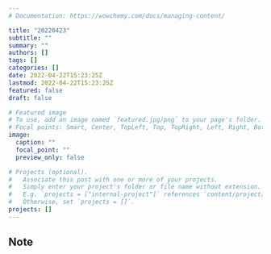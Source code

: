 ```yaml
---
# Documentation: https://wowchemy.com/docs/managing-content/

title: "20220423"
subtitle: ""
summary: ""
authors: []
tags: []
categories: []
date: 2022-04-22T15:23:25Z
lastmod: 2022-04-22T15:23:25Z
featured: false
draft: false

# Featured image
# To use, add an image named `featured.jpg/png` to your page's folder.
# Focal points: Smart, Center, TopLeft, Top, TopRight, Left, Right, BottomLeft, Bottom, BottomRight.
image:
  caption: ""
  focal_point: ""
  preview_only: false

# Projects (optional).
#   Associate this post with one or more of your projects.
#   Simply enter your project's folder or file name without extension.
#   E.g. `projects = ["internal-project"]` references `content/project/deep-learning/index.md`.
#   Otherwise, set `projects = []`.
projects: []
---
```


## Note

